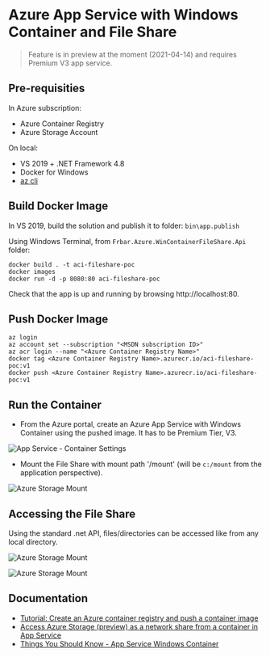 # Azure App Service with Windows Container and File Share

> Feature is in preview at the moment (2021-04-14) and requires Premium V3 app service.

## Pre-requisities
In Azure subscription:
- Azure Container Registry
- Azure Storage Account

On local:
- VS 2019 + .NET Framework 4.8
- Docker for Windows
- [az cli](https://docs.microsoft.com/fr-fr/cli/azure/install-azure-cli-windows?tabs=azure-powershell#install-or-update)

## Build Docker Image

In VS 2019, build the solution and publish it to folder: `bin\app.publish`

Using Windows Terminal, from `Frbar.Azure.WinContainerFileShare.Api` folder:
```
docker build . -t aci-fileshare-poc
docker images
docker run -d -p 8080:80 aci-fileshare-poc
````

Check that the app is up and running by browsing http://localhost:80.


## Push Docker Image

```
az login
az account set --subscription "<MSDN subscription ID>"
az acr login --name "<Azure Container Registry Name>"
docker tag <Azure Container Registry Name>.azurecr.io/aci-fileshare-poc:v1
docker push <Azure Container Registry Name>.azurecr.io/aci-fileshare-poc:v1
```

## Run the Container

- From the Azure portal, create an Azure App Service with Windows Container using the pushed image. It has to be Premium Tier, V3.

![App Service - Container Settings](img/settings.png)

- Mount the File Share with mount path '/mount' (will be `c:/mount` from the application perspective). 

![Azure Storage Mount](img/mount.png)

## Accessing the File Share

Using the standard .net API, files/directories can be accessed like from any local directory.

![Azure Storage Mount](img/source.png)

![Azure Storage Mount](img/app.png)

## Documentation

- [Tutorial: Create an Azure container registry and push a container image](https://docs.microsoft.com/en-us/azure/container-instances/container-instances-tutorial-prepare-acr)
- [Access Azure Storage (preview) as a network share from a container in App Service](https://docs.microsoft.com/en-us/azure/app-service/configure-connect-to-azure-storage?pivots=container-windows#link-storage-to-your-app)
- [Things You Should Know - App Service Windows Container](https://github.com/Azure/app-service-windows-containers/wiki/things-you-should-know)
